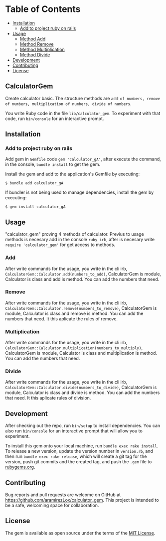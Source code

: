 # Table of Contents

- [Installation](https://github.com/aramirezLox/gem#installation) <br>
    - [Add to project ruby on rails](https://github.com/aramirezLox/gem#add-to-project-ruby-on-rails) <br>
- [Usage](https://github.com/aramirezLox/gem#Usage) <br>
    - [Method Add](https://github.com/aramirezLox/gem#add) <br>
    - [Method Remove](https://github.com/aramirezLox/gem#remove) <br>
    - [Method Multiplication](https://github.com/aramirezLox/gem#multiplication) <br>
    - [Method Divide](https://github.com/aramirezLox/gem#divide) <br>
- [Development](https://github.com/aramirezLox/gem#development) <br>
- [Contributing](https://github.com/aramirezLox/gem#contributing) <br>
- [License](https://github.com/aramirezLox/gem#license) <br>


## CalculatorGem

Create calculator basic. The structure methods are `add of numbers, remove of numbers, multiplication of numbers, divide of numbers`. 

You write Ruby code in the file `lib/calculator_gem`. To experiment with that code, run `bin/console` for an interactive prompt.

## Installation

### Add to project ruby on rails
Add gem in `Gemfile` code `gem 'calculator_gA'`, after execute the command, in the console, `bundle install` to get the gem.  

Install the gem and add to the application's Gemfile by executing:

    $ bundle add calculator_gA

If bundler is not being used to manage dependencies, install the gem by executing:

    $ gem install calculator_gA

## Usage
"calculator_gem" proving 4 methods of calculator. Previus to usage methods is necesary add in the console `ruby irb`, after is necesary write `require 'calculator_gem'` for get access to methods.

### Add
After write commands for the usage, you write in the cli irb, `CalculatorGem::Calculator.add(numbers_to_add)`, CalculatorGem is module, Calculator is class and add is method. You can add the numbers that need.

### Remove
After write commands for the usage, you write in the cli irb, `CalculatorGem::Calculator.remove(numbers_to_remove)`, CalculatorGem is module, Calculator is class and remove is method. You can add the numbers that need. It this aplicate the rules of remove.

### Multiplication 
After write commands for the usage, you write in the cli irb, `CalculatorGem::Calculator.multiplication(numbers_to_multiply)`, CalculatorGem is module, Calculator is class and multiplication is method. You can add the numbers that need.

### Divide
After write commands for the usage, you write in the cli irb, `CalculatorGem::Calculator.divide(numbers_to_divide)`, CalculatorGem is module, Calculator is class and divide is method. You can add the numbers that need. It this aplicate rules of division.

## Development

After checking out the repo, run `bin/setup` to install dependencies. You can also run `bin/console` for an interactive prompt that will allow you to experiment.

To install this gem onto your local machine, run `bundle exec rake install`. To release a new version, update the version number in `version.rb`, and then run `bundle exec rake release`, which will create a git tag for the version, push git commits and the created tag, and push the `.gem` file to [rubygems.org](https://rubygems.org).

## Contributing

Bug reports and pull requests are welcome on GitHub at https://github.com/aramirezLox/calculator_gem. This project is intended to be a safe, welcoming space for collaboration.

## License

The gem is available as open source under the terms of the [MIT License](https://opensource.org/licenses/MIT).
